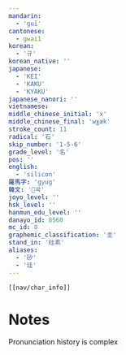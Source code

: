 ```yaml
---
mandarin:
  - 'guī'
cantonese:
  - gwai1
korean:
  - '규'
korean_native: ''
japanese:
  - 'KEI'
  - 'KAKU'
  - 'KYAKU'
japanese_nanori: ''
vietnamese:
middle_chinese_initial: 'x'
middle_chinese_final: 'wɣæk'
stroke_count: 11
radical: '石'
skip_number: '1-5-6'
grade_level: '名'
pos: ''
english:
  - 'silicon'
羅馬字: 'gyug'
韓文: '귝'
joyo_level: ''
hsk_level: ''
hanmun_edu_level: ''
danayo_id: 8560
mc_id: 0
graphemic_classification: '圭'
stand_in: '硅素'
aliases:
  - '矽'
  - '珪'
---
```

```meta-bind-embed
[[nav/char_info]]
```

# Notes
Pronunciation history is complex

